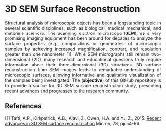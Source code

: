 # 3D SEM Surface Reconstruction

<p align="justify">
Structural analysis of microscopic objects has been a longstanding topic in several scientific disciplines, such as biological, medical, mechanical, and materials sciences. The scanning electron microscope (<strong>SEM</strong>), as a very promising imaging equipment has been around for decades to analyze the surface properties (e.g., compositions or geometries) of microscopic samples by achieving increased magnification, contrast, and resolution greater than one nanometer [1]. While SEM micrographs still remain two-dimensional (2D), many research and educational questions truly require information about their three-dimensional (3D) structures. 3D surface reconstruction from SEM images leads to remarkable understanding of microscopic surfaces, allowing informative and qualitative visualization of the samples being investigated. The (<strong>objective</strong>) of this GitHub repository is to provide a source for 3D SEM surface reconstruction study, presenting recent advances and progresses to the research community. 
</p>


## References

[1] Tafti, A.P., Kirkpatrick, A.B., Alavi, Z., Owen, H.A. and Yu, Z., 2015. [Recent advances in 3D SEM surface reconstruction](http://www.sciencedirect.com/science/article/pii/S0968432815300226) Micron, 78, pp.54-66.

